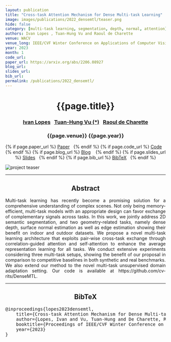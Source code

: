 ```yaml
---
layout: publication
title: "Cross-task Attention Mechanism for Dense Multi-task Learning"
image: images/publications/2022_densemtl/teaser.png
hide: false
category: [multi-task learning, segmentation, depth, normal, attention]
authors: Ivan Lopes , Tuan-Hung Vu and Raoul de Charette
venue: WACV
venue_long: IEEE/CVF Winter Conference on Applications of Computer Vision
year: 2023
month: 1
code_url:
paper_url: https://arxiv.org/abs/2206.08927
blog_url:
slides_url:
bib_url:
permalink: /publications/2022_densemtl/
---
```


<h1 align="center"> {{page.title}} </h1>
<!-- Simple call of authors -->
<!-- <h3 align="center"> {{page.authors}} </h3> -->
<!-- Alternatively you can add links to author pages -->
<h3 align="center"> <a href="https://wonjunior.github.io/">Ivan Lopes</a>&nbsp;&nbsp; <a href="https://tuanhungvu.github.io/">Tuan-Hung Vu (*)</a>&nbsp;&nbsp; <a href="https://team.inria.fr/rits/membres/raoul-de-charette/">Raoul de Charette</a> </h3>


<h3 align="center"> {{page.venue}} {{page.year}} </h3>

<div align="center">
  <p>
    {% if page.paper_url %}
    <a href="{{ page.paper_url }}"><i class="far fa-file-pdf"></i> Paper</a>&nbsp;&nbsp;
    {% endif %}
    {% if page.code_url %}
    <a href="{{ page.code_url }}"><i class="fab fa-github"></i> Code</a> &nbsp;&nbsp;
    {% endif %}
    {% if page.blog_url %}
    <a href="{{ page.blog_url }}"><i class="fab fa-blogger"></i> Blog</a> &nbsp;&nbsp;
    {% endif %}
    {% if page.slides_url %}
    <a href="{{ page.slides_url }}"><i class="far fa-file-pdf"></i> Slides</a>&nbsp;&nbsp;
    {% endif %}
    {% if page.bib_url %}
    <a href="{{ page.bib_url}}"><i class="far fa-file-alt"></i> BibTeX</a>&nbsp;&nbsp;
    {% endif %}
  </p>
</div>

<div class="publication-teaser">
    <img src="../../{{ page.image }}" alt="project teaser"/>
</div>


<hr>

<h2  align="center"> Abstract</h2>

<p align="justify">Multi-task learning has recently become a promising solution for a comprehensive understanding of complex scenes. Not only being memory-efficient, multi-task models with an appropriate design can favor exchange of complementary signals across tasks. In this work, we jointly address 2D semantic segmentation, and two geometry-related tasks, namely dense depth, surface normal estimation as well as edge estimation showing their benefit on indoor and outdoor datasets. We propose a novel multi-task learning architecture that exploits pair-wise cross-task exchange through correlation-guided attention and self-attention to enhance the average representation learning for all tasks. We conduct extensive experiments considering three multi-task setups, showing the benefit of our proposal in comparison to competitive baselines in both synthetic and real benchmarks. We also extend our method to the novel multi-task unsupervised domain adaptation setting. Our code is available at https://github.com/cv-rits/DenseMTL.
</p>

<hr>


<h2  align="center">BibTeX</h2>
<left>
  <pre class="bibtex-box">
@inproceedings{lopes2023densemtl,
    title={Cross-task Attention Mechanism for Dense Multi-task Learning},
    author={Lopes, Ivan and Vu, Tuan-Hung and De Charette, Raoul},
    booktitle={Proceedings of IEEE/CVF Winter Conference on Applications of Computer Vision},
    year={2023}
}</pre>
</left>

<br>
